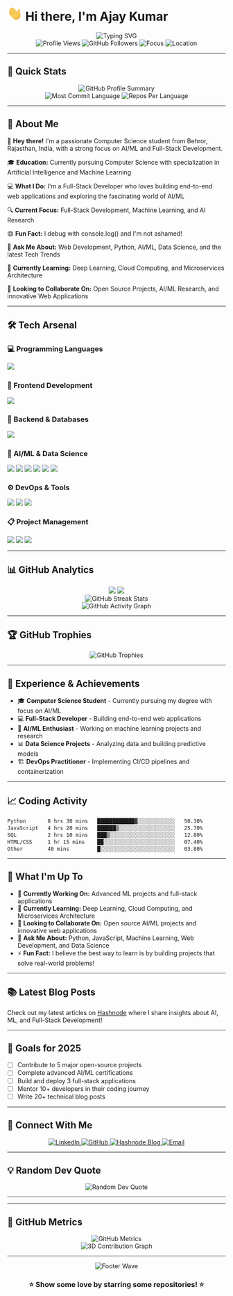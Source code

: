 # <img src="https://raw.githubusercontent.com/ABSphreak/ABSphreak/master/gifs/Hi.gif" width="35"> Hi there, I'm Ajay Kumar

<div align="center">
  <img src="https://readme-typing-svg.herokuapp.com?font=Fira+Code&size=30&duration=3000&pause=1000&color=00F7FF&background=0D1117&center=true&vCenter=true&width=600&lines=Computer+Science+Student;Full-Stack+Developer;AI%2FML+Enthusiast;Problem+Solver;Tech+Explorer" alt="Typing SVG" />
</div>

<div align="center">
  <img src="https://komarev.com/ghpvc/?username=ajaykumar057&label=Profile%20Views&color=0e75b6&style=for-the-badge" alt="Profile Views" />
  <img src="https://img.shields.io/github/followers/ajaykumar057?label=Followers&style=for-the-badge&color=blue" alt="GitHub Followers" />
  <img src="https://img.shields.io/badge/Focus-AI%2FML-brightgreen?style=for-the-badge" alt="Focus" />
  <img src="https://img.shields.io/badge/Lives-Behror,%20Rajasthan-success?style=for-the-badge" alt="Location" />
</div>

---

## 🎯 Quick Stats

<div align="center">
  <img src="https://github-profile-summary-cards.vercel.app/api/cards/profile-details?username=ajaykumar057&theme=tokyonight" alt="GitHub Profile Summary" />
</div>

<div align="center">
  <img src="https://github-profile-summary-cards.vercel.app/api/cards/most-commit-language?username=ajaykumar057&theme=tokyonight" alt="Most Commit Language" />
  <img src="https://github-profile-summary-cards.vercel.app/api/cards/repos-per-language?username=ajaykumar057&theme=tokyonight" alt="Repos Per Language" />
</div>

---

## 🚀 About Me

👋 **Hey there!** I'm a passionate Computer Science student from Behror, Rajasthan, India, with a strong focus on AI/ML and Full-Stack Development.

🎓 **Education:** Currently pursuing Computer Science with specialization in Artificial Intelligence and Machine Learning

💻 **What I Do:** I'm a Full-Stack Developer who loves building end-to-end web applications and exploring the fascinating world of AI/ML

🔍 **Current Focus:** Full-Stack Development, Machine Learning, and AI Research

😄 **Fun Fact:** I debug with console.log() and I'm not ashamed!

💬 **Ask Me About:** Web Development, Python, AI/ML, Data Science, and the latest Tech Trends

🌱 **Currently Learning:** Deep Learning, Cloud Computing, and Microservices Architecture

🤝 **Looking to Collaborate On:** Open Source Projects, AI/ML Research, and innovative Web Applications

---

## 🛠️ Tech Arsenal

### 💻 Programming Languages
<p align="left">
  <img src="https://skillicons.dev/icons?i=python,js,sql,html,css" />
</p>

### 🎨 Frontend Development
<p align="left">
  <img src="https://skillicons.dev/icons?i=react,html,css,bootstrap" />
</p>

### 🔧 Backend & Databases
<p align="left">
  <img src="https://skillicons.dev/icons?i=nodejs,express,mysql,mongodb" />
</p>

### 🤖 AI/ML & Data Science
<p align="left">
  <img src="https://img.shields.io/badge/TensorFlow-FF6F00?style=for-the-badge&logo=tensorflow&logoColor=white" />
  <img src="https://img.shields.io/badge/PyTorch-EE4C2C?style=for-the-badge&logo=pytorch&logoColor=white" />
  <img src="https://img.shields.io/badge/Pandas-150458?style=for-the-badge&logo=pandas&logoColor=white" />
  <img src="https://img.shields.io/badge/NumPy-013243?style=for-the-badge&logo=numpy&logoColor=white" />
  <img src="https://img.shields.io/badge/OpenCV-5C3EE8?style=for-the-badge&logo=opencv&logoColor=white" />
  <img src="https://img.shields.io/badge/Scikit--Learn-F7931E?style=for-the-badge&logo=scikit-learn&logoColor=white" />
</p>

### ⚙️ DevOps & Tools
<p align="left">
  <img src="https://skillicons.dev/icons?i=docker,jenkins,git,github,vscode" />
  <img src="https://img.shields.io/badge/Jupyter-F37626?style=for-the-badge&logo=jupyter&logoColor=white" />
  <img src="https://img.shields.io/badge/Google%20Colab-F9AB00?style=for-the-badge&logo=googlecolab&logoColor=black" />
</p>

### 📋 Project Management
<p align="left">
  <img src="https://img.shields.io/badge/Jira-0052CC?style=for-the-badge&logo=jira&logoColor=white" />
  <img src="https://img.shields.io/badge/Asana-273347?style=for-the-badge&logo=asana&logoColor=white" />
  <img src="https://img.shields.io/badge/Notion-000000?style=for-the-badge&logo=notion&logoColor=white" />
</p>

---

## 📊 GitHub Analytics

<div align="center">
  <img height="180em" src="https://github-readme-stats.vercel.app/api?username=ajaykumar057&show_icons=true&theme=tokyonight&include_all_commits=true&count_private=true"/>
  <img height="180em" src="https://github-readme-stats.vercel.app/api/top-langs/?username=ajaykumar057&layout=compact&langs_count=8&theme=tokyonight"/>
</div>

<div align="center">
  <img src="https://streak-stats.demolab.com?user=ajaykumar057&theme=tokyonight&hide_border=true" alt="GitHub Streak Stats" />
</div>

<div align="center">
  <img src="https://github-readme-activity-graph.vercel.app/graph?username=ajaykumar057&theme=tokyo-night&hide_border=true" alt="GitHub Activity Graph" />
</div>

---

## 🏆 GitHub Trophies

<div align="center">
  <img src="https://github-profile-trophy.vercel.app/?username=ajaykumar057&theme=tokyonight&no-frame=true&no-bg=false&margin-w=4&row=2&column=4" alt="GitHub Trophies" />
</div>

---

## 💼 Experience & Achievements

- 🎓 **Computer Science Student** - Currently pursuing my degree with focus on AI/ML
- 💻 **Full-Stack Developer** - Building end-to-end web applications
- 🤖 **AI/ML Enthusiast** - Working on machine learning projects and research
- 📊 **Data Science Projects** - Analyzing data and building predictive models
- 🏗️ **DevOps Practitioner** - Implementing CI/CD pipelines and containerization

---

## 📈 Coding Activity

<!--START_SECTION:waka-->
```text
Python       8 hrs 30 mins   ████████████▓░░░░░░░░░░░░   50.30% 
JavaScript   4 hrs 20 mins   ██████▒░░░░░░░░░░░░░░░░░░   25.70% 
SQL          2 hrs 10 mins   ███▒░░░░░░░░░░░░░░░░░░░░░   12.80% 
HTML/CSS     1 hr 15 mins    ██░░░░░░░░░░░░░░░░░░░░░░░   07.40% 
Other        40 mins         █░░░░░░░░░░░░░░░░░░░░░░░░   03.80%
```
<!--END_SECTION:waka-->

---

## 🌟 What I'm Up To

- 🔭 **Currently Working On:** Advanced ML projects and full-stack applications
- 🌱 **Currently Learning:** Deep Learning, Cloud Computing, and Microservices Architecture
- 👯 **Looking to Collaborate On:** Open source AI/ML projects and innovative web applications
- 💬 **Ask Me About:** Python, JavaScript, Machine Learning, Web Development, and Data Science
- ⚡ **Fun Fact:** I believe the best way to learn is by building projects that solve real-world problems!

---

## 📚 Latest Blog Posts

Check out my latest articles on [Hashnode](https://ajay-ai.hashnode.dev/) where I share insights about AI, ML, and Full-Stack Development!

<!-- BLOG-POST-LIST:START -->
<!-- This section will be automatically updated with your latest Hashnode posts -->
<!-- BLOG-POST-LIST:END -->

---

## 🎯 Goals for 2025

- [ ] Contribute to 5 major open-source projects
- [ ] Complete advanced AI/ML certifications
- [ ] Build and deploy 3 full-stack applications
- [ ] Mentor 10+ developers in their coding journey
- [ ] Write 20+ technical blog posts

---

## 🤝 Connect With Me

<div align="center">
  <a href="https://www.linkedin.com/in/ajay-kumar-166b9824b/">
    <img src="https://img.shields.io/badge/LinkedIn-0077B5?style=for-the-badge&logo=linkedin&logoColor=white" alt="LinkedIn" />
  </a>
  <a href="https://github.com/ajaykumar057">
    <img src="https://img.shields.io/badge/GitHub-100000?style=for-the-badge&logo=github&logoColor=white" alt="GitHub" />
  </a>
  <a href="https://ajay-ai.hashnode.dev/">
    <img src="https://img.shields.io/badge/Hashnode-2962FF?style=for-the-badge&logo=hashnode&logoColor=white" alt="Hashnode Blog" />
  </a>
  <a href="mailto:ajay@example.com">
    <img src="https://img.shields.io/badge/Email-D14836?style=for-the-badge&logo=gmail&logoColor=white" alt="Email" />
  </a>
</div>

---

## 💡 Random Dev Quote

<div align="center">
  <img src="https://quotes-github-readme.vercel.app/api?type=horizontal&theme=tokyonight" alt="Random Dev Quote" />
</div>

---

---

## 🐙 GitHub Metrics

<div align="center">
  <img src="https://metrics.lecoq.io/ajaykumar057?template=classic&base.header=0&base.activity=0&base.community=0&base.repositories=0&base.metadata=0&languages=1&languages.limit=8&languages.sections=most-used&languages.colors=github&languages.threshold=0%25&languages.indepth=false&languages.analysis.timeout=15&languages.categories=markup%2C%20programming&languages.recent.categories=markup%2C%20programming&languages.recent.load=300&languages.recent.days=14&config.timezone=Asia%2FKolkata" alt="GitHub Metrics" />
</div>

<div align="center">
  <img src="https://github-profile-3d-contrib.vercel.app/en/ajaykumar057" alt="3D Contribution Graph" />
</div>

---

<div align="center">
  <img src="https://capsule-render.vercel.app/api?type=waving&color=gradient&height=100&section=footer" alt="Footer Wave" />
</div>

<div align="center">
  <h3>⭐ Show some love by starring some repositories! ⭐</h3>
</div>
